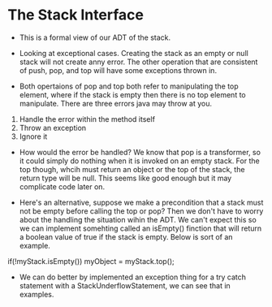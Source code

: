 # The Stack Interface 

* This is a formal view of our ADT of the stack. 

* Looking at exceptional cases. Creating the stack as an empty or null stack will not create anny error. The other operation that are consistent of push, pop, and top will have some exceptions thrown in. 

* Both opertaions of pop and top both refer to manipulating the top element, where if the stack is empty then there is no top element to manipulate. There are three errors java may throw at you. 

1. Handle the error within the method itself 
2. Throw an exception 
3. Ignore it

* How would the error be handled? We know that pop is a transformer, so it could simply do nothing when it is invoked on an empty stack. For the top though, whcih must return an object or the top of the stack, the return type will be null. This seems like good enough but it may complicate code later on. 

* Here's an alternative, suppose we make a precondition that a stack must not be empty before calling the top or pop? Then we don't have to worry about the handling the situation wihin the ADT. We can't expect this so we can implement somehting called an isEmpty() finction that will return a boolean value of true if the stack is empty. Below is sort of an example.

if(!myStack.isEmpty())
	myObject = myStack.top();

* We can do better by implemented an exception thing for a try catch statement with a StackUnderflowStatement, we can see that in examples.  
